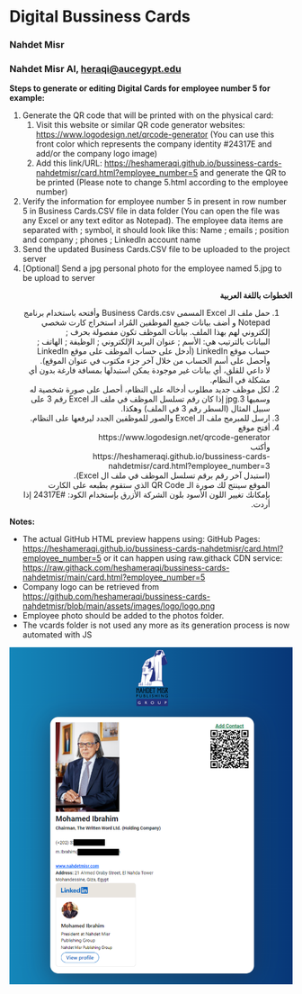 # Digital Bussiness Cards #
### Nahdet Misr ###

### Nahdet Misr AI, heraqi@aucegypt.edu ###

**Steps to generate or editing Digital Cards for employee number 5 for example:**
1. Generate the QR code that will be printed with on the physical card:
	1. Visit this website or similar QR code generator websites: https://www.logodesign.net/qrcode-generator (You can use this front color which represents the company identity #24317E and add/or the company logo image)
	2. Add this link/URL: https://heshameraqi.github.io/bussiness-cards-nahdetmisr/card.html?employee_number=5 and generate the QR to be printed (Please note to change 5.html according to the employee number)
2. Verify the information for employee number 5 in present in row number 5 in Business Cards.CSV file in data folder (You can open the file was any Excel or any text editor as Notepad). The employee data items are separated with ; symbol, it should look like this: Name ; emails ; position and company ; phones ; LinkedIn account name
3. Send the updated Business Cards.CSV file to be uploaded to the project server
4. [Optional] Send a jpg personal photo for the employee named 5.jpg to be upload to server


<div dir="rtl">
<b>الخطوات باللغة العربية</b>

<ol>

  <li>
	حمل ملف الـ Excel المسمى Business Cards.csv وأفتحه باستخدام برنامج Notepad و أضف بيانات جميع الموظفين المُراد استخراج كارت شخصي إلكتروني لهم بهذا الملف. بيانات الموظف تكون مفصولة بحرف ;
	<br>البيانات بالترتيب هي: الأسم ; عنوان البريد الإلكتروني ; الوظيفة ; الهاتف ; حساب موقع LinkedIn (أدخل على حساب الموظف على موقع LinkedIn وأحصل على أسم الحساب من خلال آخر جزء مكتوب في عنوان الموقع).
	<br>لا داعي للقلق، أي بيانات غير موجودة يمكن استبدلها بمسافة فارغة بدون أي مشكلة في النظام.
  </li>

  <li>
	لكل موظف جديد مطلوب أدخاله على النظام، أحصل على صورة شخصية له وسميها 3.jpg إذا كان رقم تسلسل الموظف في ملف الـ Excel رقم 3 على سبيل المثال (السطر رقم 3 في الملف) وهكذا.
  </li>

  <li>
	ارسل للمبرمج ملف الـ Excel والصور للموظفين الجدد ليرفعها على النظام.
  </li>

  <li>
	أفتح موقع
	<br>https://www.logodesign.net/qrcode-generator
	<br>وأكتب
	<br>https://heshameraqi.github.io/bussiness-cards-nahdetmisr/card.html?employee_number=3
	<br>(استبدل آخر رقم برقم تسلسل الموظف في ملف ال Excel).
	<br>الموقع سينتج لك صورة الـ QR Code الذي ستقوم بطبعه على الكارت
	<br>بإمكانك تغيير اللون الأسود بلون الشركة الأزرق بإستخدام الكود: #24317E إذا أردت.
  </li>

</ol>

</div>

**Notes:**
- The actual GitHub HTML preview happens using:
GitHub Pages: https://heshameraqi.github.io/bussiness-cards-nahdetmisr/card.html?employee_number=5
or it can happen using raw.githack CDN service: https://raw.githack.com/heshameraqi/bussiness-cards-nahdetmisr/main/card.html?employee_number=5
- Company logo can be retrieved from https://github.com/heshameraqi/bussiness-cards-nahdetmisr/blob/main/assets/images/logo/logo.png
- Employee photo should be added to the photos folder.
- The vcards folder is not used any more as its generation process is now automated with JS

![sample](./assets/Sample.png)